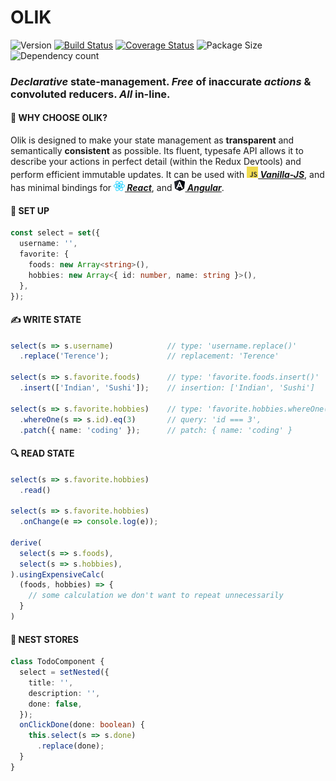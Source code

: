 # OLIK #

![Version](https://img.shields.io/npm/v/olik.svg)
[![Build Status](https://travis-ci.org/Memeplexx/olik.svg?branch=master)](https://travis-ci.org/Memeplexx/olik.svg?branch=master)
[![Coverage Status](https://coveralls.io/repos/github/Memeplexx/Olik/badge.svg?branch=master)](https://coveralls.io/github/Memeplexx/Olik?branch=master)
![Package Size](https://badgen.net/bundlephobia/minzip/olik)
![Dependency count](https://badgen.net/bundlephobia/dependency-count/olik)

### *Declarative* state-management. *Free* of inaccurate *actions* & convoluted reducers. *All* in-line.

#### 🎨 **WHY CHOOSE OLIK?**
Olik is designed to make your state management as **transparent** and semantically **consistent** as possible. Its fluent, typesafe API allows it to describe your actions in perfect detail (within the Redux Devtools) and perform efficient immutable updates. It can be used with ***[![](./src/assets/javascript.png)&nbsp;Vanilla-JS](https://memeplexx.github.io/olik/docs/vanilla-js)***, and has minimal bindings for ***[![](./src/assets/react.png)&nbsp;React](https://memeplexx.github.io/olik/docs/read)***, and ***[![](./src/assets/angular.png)&nbsp;Angular](https://memeplexx.github.io/olik/docs/angular)***.  

#### 🌈 **SET UP**
```ts
const select = set({
  username: '',
  favorite: {
    foods: new Array<string>(),
    hobbies: new Array<{ id: number, name: string }>(),
  },
});
```  
#### ✍️ **WRITE STATE**  
```ts
select(s => s.username)            // type: 'username.replace()'
  .replace('Terence');             // replacement: 'Terence'

select(s => s.favorite.foods)      // type: 'favorite.foods.insert()'
  .insert(['Indian', 'Sushi']);    // insertion: ['Indian', 'Sushi']

select(s => s.favorite.hobbies)    // type: 'favorite.hobbies.whereOne().patch()'
  .whereOne(s => s.id).eq(3)       // query: 'id === 3',
  .patch({ name: 'coding' });      // patch: { name: 'coding' }
```
#### 🔍 **READ STATE**
```ts
select(s => s.favorite.hobbies)
  .read()

select(s => s.favorite.hobbies)
  .onChange(e => console.log(e));

derive(
  select(s => s.foods),
  select(s => s.hobbies),
).usingExpensiveCalc(
  (foods, hobbies) => {
    // some calculation we don't want to repeat unnecessarily
  }
)
```
#### 🥚 **NEST STORES**
```ts
class TodoComponent {
  select = setNested({
    title: '',
    description: '',
    done: false,
  });
  onClickDone(done: boolean) {
    this.select(s => s.done)
      .replace(done);
  }
}
```